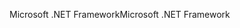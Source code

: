 <span data-ttu-id="bc485-101">Microsoft .NET Framework</span><span class="sxs-lookup"><span data-stu-id="bc485-101">Microsoft .NET Framework</span></span>